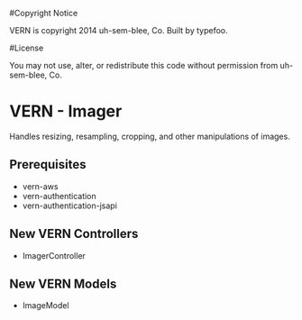 #Copyright Notice

VERN is copyright 2014 uh-sem-blee, Co. Built by typefoo.

#License

You may not use, alter, or redistribute this code without permission from uh-sem-blee, Co.

# VERN - Imager

Handles resizing, resampling, cropping, and other manipulations of images.

## Prerequisites

- vern-aws
- vern-authentication
- vern-authentication-jsapi

## New VERN Controllers

* ImagerController

## New VERN Models

* ImageModel

